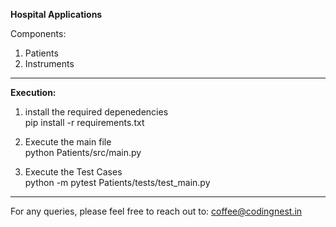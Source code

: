 **Hospital Applications**

Components:
1. Patients
2. Instruments


-------------------
**Execution:**
1. install the required depenedencies <br/>
pip install -r requirements.txt
   
2. Execute the main file <br/>
python Patients/src/main.py
   
3. Execute the Test Cases <br/>
python -m pytest Patients/tests/test_main.py
   
---------------
For any queries, please feel free to reach out to:
coffee@codingnest.in